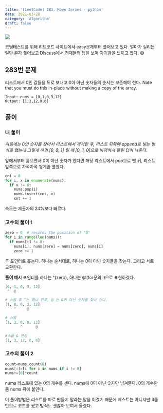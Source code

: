 ```yaml
---
title: '[LeetCode] 283. Move Zeroes - python'
date: 2021-03-28
category: 'Algorithm'
draft: false
---
```


![](https://images.velog.io/images/yonyas/post/b78afaaf-519d-4a09-bf06-24db73328119/%EB%A6%AC%ED%8A%B8%EC%BD%94%EB%93%9C.png)

코딩테스트를 위해 리트코드 사이트에서 easy문제부터 풀어보고 있다. 얼마가 걸리든 일단 혼자 풀어보고 Discuss에서 천재들의 답을 보며 자괴감을 느끼고 있다. 😅

## 283번 문제

리스트에서 0인 값들을 뒤로 보내고 0이 아닌 숫자들의 순서는 보존해야 한다.
Note that you must do this in-place without making a copy of the array.

```
Input: nums = [0,1,0,3,12]
Output: [1,3,12,0,0]
```

## 풀이

### 내 풀이

_처음에는 0인 숫자를 찾아서 리스트에서 제거한 후, 리스트 뒤쪽에 append로 넣는 방식을 했는데 그렇게 하면 [0, 0, 1] 일 때 [0, 1, 0]으로 바뀌어서 틀린 답이 나온다._

앞에서부터 훑으면서 0이 아닌 숫자가 있다면 해당 리스트에서 pop으로 뺀 뒤, 리스트 앞쪽으로 차곡차곡 쌓게끔 풀었다.

```python
cnt = 0
for i, x in enumerate(nums):
  if x != 0:
    nums.pop(i)
    nums.insert(cnt, x)
    cnt += 1
```

속도는 제출자의 24%보다 빠르다.

### 고수의 풀이 1

```python
zero = 0  # records the position of "0"
for i in range(len(nums)):
  if nums[i] != 0:
    nums[i], nums[zero] = nums[zero], nums[i]
    zero += 1
```

투 포인터로 훑는다. 하나는 순서대로, 하나는 0이 아닌 숫자들을 찾는다. 그리고 서로 교환한다.

**풀이 예시**
포인터를 하나는 ^(zero), 하나는 @(for문의 i)으로 표현하겠다.

```python
[0, 1, 0, 3, 12]
 ^  @

# 스왑 후 ^는 하나 뒤로, @ 는 0이 아닌 숫자를 찾아 간다.
[1, 0, 0, 3, 12]
    ^     @

# 스왑
[1, 3, 0, 0, 12]
       ^      @

#스왑 & 완성
[1, 3, 12, 0, 0]
```

### 고수의 풀이 2

```python
count=nums.count(0)
nums[:]=[i for i in nums if i != 0]
nums+=[0]*count
```

nums 리스트에 있는 0의 개수를 센다. nums에 0이 아닌 숫자만 남겨둔다. 0의 개수만큼 nums 뒤에 붙인다.

이 풀이방법은 리스트를 따로 만들지 말라는 말을 어겼기 때문에 베스트는 아니지만
3줄만으로 코드를 짰고 방식도 괜찮아 보여서 올렸다.
